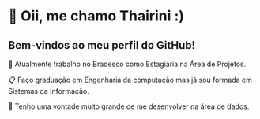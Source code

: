 # 👋 Oii, me chamo Thairini :)

## Bem-vindos ao meu perfil do GitHub! 

🔭 Atualmente trabalho no Bradesco como Estagiária na Área de Projetos.

📋 Faço graduação em Engenharia da computação mas já sou formada em Sistemas da Informação.

💖 Tenho uma vontade muito grande de me desenvolver na área de dados.


